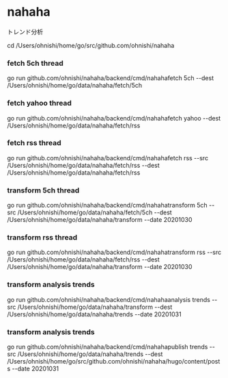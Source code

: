 # nahaha
トレンド分析

cd /Users/ohnishi/home/go/src/github.com/ohnishi/nahaha


### fetch 5ch thread
go run github.com/ohnishi/nahaha/backend/cmd/nahahafetch 5ch --dest /Users/ohnishi/home/go/data/nahaha/fetch/5ch

### fetch yahoo thread
go run github.com/ohnishi/nahaha/backend/cmd/nahahafetch yahoo --dest /Users/ohnishi/home/go/data/nahaha/fetch/rss

### fetch rss thread
go run github.com/ohnishi/nahaha/backend/cmd/nahahafetch rss --src /Users/ohnishi/home/go/data/nahaha/fetch/rss --dest /Users/ohnishi/home/go/data/nahaha/fetch/rss


### transform 5ch thread
go run github.com/ohnishi/nahaha/backend/cmd/nahahatransform 5ch --src /Users/ohnishi/home/go/data/nahaha/fetch/5ch --dest /Users/ohnishi/home/go/data/nahaha/transform --date 20201030

### transform rss thread
go run github.com/ohnishi/nahaha/backend/cmd/nahahatransform rss --src /Users/ohnishi/home/go/data/nahaha/fetch/rss --dest /Users/ohnishi/home/go/data/nahaha/transform --date 20201030

### transform analysis trends
go run github.com/ohnishi/nahaha/backend/cmd/nahahaanalysis trends --src /Users/ohnishi/home/go/data/nahaha/transform --dest /Users/ohnishi/home/go/data/nahaha/trends --date 20201031

### transform analysis trends
go run github.com/ohnishi/nahaha/backend/cmd/nahahapublish trends --src /Users/ohnishi/home/go/data/nahaha/trends --dest /Users/ohnishi/home/go/src/github.com/ohnishi/nahaha/hugo/content/posts --date 20201031
